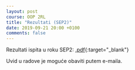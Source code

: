```yaml
---
layout: post
course: OOP 2RL
title: "Rezultati (SEP2)"
date: 2019-09-21 20:00 +0100
comments: false
---
```


Rezultati ispita u roku SEP2: 
[.pdf](https://matfoop.github.io/OOP/pismeni-ispiti/info/sept2/oop.sept2.ivan.pdf){:target="_blank"}

Uvid u radove je moguće obaviti putem e-maila.